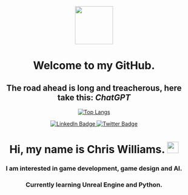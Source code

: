 <div id="header" align="center">
  <img src="https://media2.giphy.com/media/Ll22OhMLAlVDb8UQWe/giphy.gif" width="100"/>


# Welcome to my GitHub.

## The road ahead is long and treacherous, here take this: *ChatGPT*

[![Top Langs](https://github-readme-stats-git-masterrstaa-rickstaa.vercel.app/api/top-langs/?username=therealchriswilliams&theme=dracula)](https://github.com/anuraghazra/github-readme-stats)

<div id="badges">
  <a href="https://www.linkedin.com/in/chris-williams-767b1a217/">
    <img src="https://img.shields.io/badge/LinkedIn-blue?style=for-the-badge&logo=linkedin&logoColor=white" alt="LinkedIn Badge"/>
  </a>
  <a href="https://twitter.com/nerdisland1728">
    <img src="https://img.shields.io/badge/Twitter-blue?style=for-the-badge&logo=twitter&logoColor=white" alt="Twitter Badge"/>
  </a>
</div>
<img src="https://komarev.com/ghpvc/?usernameTheRealChrisWilliams&style=flat-square&color=blue" alt=""/>

<h1>
  Hi, my name is Chris Williams.
  <img src="https://media.giphy.com/media/hvRJCLFzcasrR4ia7z/giphy.gif" width="30px"/>
</h1>

### I am interested in game development, game design and AI. 
### Currently learning Unreal Engine and Python.
</div>
<!---
TheRealChrisWilliams/TheRealChrisWilliams is a ✨ special ✨ repository because its `README.md` (this file) appears on your GitHub profile.
You can click the Preview link to take a look at your changes.
--->
